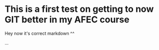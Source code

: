 # This is a first test on getting to now GIT better in my AFEC course

Hey now it's correct markdown ^^

...